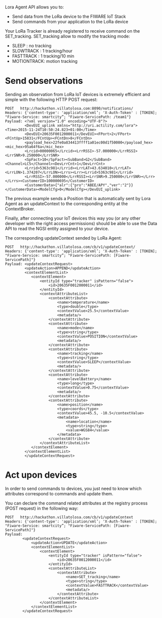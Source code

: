 
Lora Agent API allows you to:

- Send data from the LoRa device to the FIWARE IoT Stack
- Send commands from your application to the LoRa device

Your LoRa Tracker is already registered to receive command on the SET_tracking.
SET_tracking allow to modify the tracking mode:

- SLEEP : no tracking
- SLOWTRACK : 1 tracking/hour
- FASTTRACK : 1 tracking/10 min
- MOTIONTRACK: motion tracking

# Send observations 

Sending an observation from LoRa IoT devices is extremely efficient and simple with the following HTTP POST request:

```
POST   http://hackathon.villatolosa.com:8090/notifications/
Headers: {'content-type': 'application/xml’; 'X-Auth-Token' : [TOKEN]; "Fiware-Service: smartcity”; "Fiware-ServicePath: /team1"}
Payload: <?xml version="1.0" encoding="UTF-8"?>
         <DevEUI_uplink xmlns="http://uri.actility.com/lora"><Time>2015-11-24T10:50:24.823+01:00</Time>
         <DevEUI>20635F0012000011</DevEUI><FPort>2</FPort><FCntUp>15831</FCntUp><FCntDn>8</FCntDn>
         <payload_hex>22fe0a834413ffff1a01ec00d1f50000</payload_hex><mic_hex>95a64f6a</mic_hex>
         <Lrcid>00000065</Lrcid><LrrRSSI>-57.000000</LrrRSSI><LrrSNR>9.250000</LrrSNR>
         <SpFact>10</SpFact><SubBand>G2</SubBand><Channel>LC5</Channel><DevLrrCnt>1</DevLrrCnt>
         <Lrrid>5363c981</Lrrid><LrrLAT>43.634010</LrrLAT><LrrLON>1.374207</LrrLON><Lrrs><Lrr><Lrrid>5363c981</Lrrid>
         <LrrRSSI>-57.000000</LrrRSSI><LrrSNR>9.250000</LrrSNR></Lrr></Lrrs><CustomerID>100000695</CustomerID>
         <CustomerData>{"alr":{"pro":"ABEE/APY","ver":"2"}}</CustomerData><ModelCfg>0</ModelCfg></DevEUI_uplink>
```

The previous example sends a Position that is automatically sent by Lora Agent as an updateContext to the corresponding entity at the ContextBroker.

Finally, after connecting your IoT devices this way you (or any other developer with the right access permissions) should be able to use the Data API to read the NGSI entity assigned to your device.

The corresponding updateContext sended by LoRa Agent:

```
POST   http://hackathon.villatolosa.com/cb/v1/updateContext/
Headers: {'content-type': 'application/xml’; 'X-Auth-Token' : [TOKEN]; "Fiware-Service: smartcity”; "Fiware-ServicePath: [Fiware-ServicePath]"}
Payload: <updateContextRequest>
         <updateAction>APPEND</updateAction>
         <contextElementList>
            <contextElement>
                <entityId type="tracker" isPattern="false">
                    <id>20635F0012000011</id>
                </entityId>
                <contextAttributeList>
                    <contextAttribute>
                        <name>temperature</name>
                        <type>double</type>
                        <contextValue>25.5</contextValue>
                        <metadata/>
                    </contextAttribute>
                    <contextAttribute>
                        <name>mode</name>
                        <type>string</type>
                        <contextValue>POSITION</contextValue>
                        <metadata/>
                    </contextAttribute>
                    <contextAttribute>
                        <name>tracking</name>
                        <type>string</type>
                        <contextValue>SLEEP</contextValue>
                        <metadata/>
                    </contextAttribute>
                    <contextAttribute>
                        <name>levelBattery</name>
                        <type>long</type>
                        <contextValue>0.75</contextValue>
                        <metadata/>
                    </contextAttribute>
                    <contextAttribute>
                        <name>position</name>
                        <type>coords</type>
                        <contextValue>45.5, -10.5</contextValue>
                        <metadata>
                            <name>location</name>
                            <type>string</type>
                            <value>WGS84</value>
                        </metadata>
                    </contextAttribute>
                </contextAttributeList>
            </contextElement>
         </contextElementList>
         </updateContextRequest>

```


# Act upon devices 

In order to send commands to devices, you just need to know which attributes correspond to commands and update them.

You can declare the command related attributes at the registry process (POST request) in the following way:

```
POST   http://hackathon.villatolosa.com/cb/v1/updateContext
Headers: {'content-type': 'application/xml’; 'X-Auth-Token' : [TOKEN]; "Fiware-Service: smartcity”; "Fiware-ServicePath: [Fiware-ServicePath]"}
Payload:
        <updateContextRequest>
            <updateAction>UPDATE</updateAction>
            <contextElementList>
                <contextElement>
                    <entityId type="tracker" isPattern="false">
                        <id>20635F0012000011</id>
                    </entityId>
                    <contextAttributeList>
                        <contextAttribute>
                            <name>SET_tracking</name>
                            <type>string</type>
                            <contextValue>FASTTRACK</contextValue>
                            <metadata/>
                        </contextAttribute>
                    </contextAttributeList>
                </contextElement>
            </contextElementList>
        </updateContextRequest>

```

